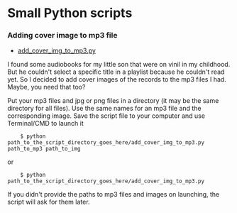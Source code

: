 
# Small Python scripts 

### Adding cover image to mp3 file
* [add_cover_img_to_mp3.py](https://github.com/TianaQ/python-scripts/blob/master/add_cover_img_to_mp3.py)  

I found some audiobooks for my little son that were on vinil in my childhood. But he couldn't select a specific title in a playlist because he couldn't read yet. So I decided to add cover images of the records to the mp3 files I had. Maybe, you need that too?

Put your mp3 files and jpg or png files in a directory (it may be the same directory for all files). Use the same names for an mp3 file and the corresponding image. Save the script file to your computer and use Terminal/CMD to launch it

```
	$ python path_to_the_script_directory_goes_here/add_cover_img_to_mp3.py path_to_mp3 path_to_img
```
or
```
	$ python path_to_the_script_directory_goes_here/add_cover_img_to_mp3.py
```
If you didn't provide the paths to mp3 files and images on launching, the script will ask for them later.
